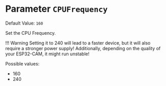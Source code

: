 # Parameter `CPUFrequency`
Default Value: `160`

Set the CPU Frequency.

!!! Warning
    Setting it to 240 will lead to a faster device, but it will also require a stronger power supply!
    Additionally, depending on the quality of your ESP32-CAM, it might run unstable!

Possible values: 

- 160
- 240 
